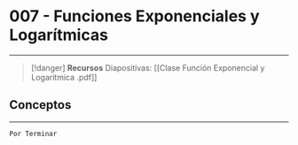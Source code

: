 # 007 - Funciones Exponenciales y Logarítmicas
***
> [!danger]  **Recursos**
> Diapositivas: [[Clase Función Exponencial y Logaritmica .pdf]]
## Conceptos
***
`Por Terminar`
